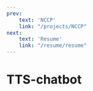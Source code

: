 ```yaml
---
prev: 
    text: 'NCCP'
    link: "/projects/NCCP"
next: 
    text: 'Resume'
    link: "/resume/resume"
---
```



# TTS-chatbot